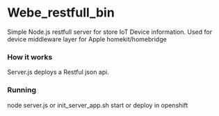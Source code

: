 # Webe_restfull_bin
Simple Node.js restfull server for store IoT Device information. Used for device middleware layer for Apple homekit/homebridge 

### How it works
Server.js deploys a Restful json api. 

### Running
node server.js or init_server_app.sh start or deploy in openshift 


